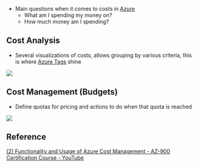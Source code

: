 - Main questions when it comes to costs in [Azure](Azure.md)
	- What am I spending my money on?
	- How much money am I spending?

## Cost Analysis
- Several visualizations of costs, allows grouping by various criteria, this is where [Azure Tags](Azure%20Tags) shine

![](Pasted%20image%2020231004125947.png)

## Cost Management (Budgets)
- Define quotas for pricing and actions to do when that quota is reached

![](Pasted%20image%2020231004130137.png)
## Reference
[(2) Functionality and Usage of Azure Cost Management - AZ-900 Certification Course - YouTube](https://www.youtube.com/watch?v=FoBjC9CAF08&list=PLlVtbbG169nED0_vMEniWBQjSoxTsBYS3&index=60&ab_channel=JohnSavill%27sTechnicalTraining)